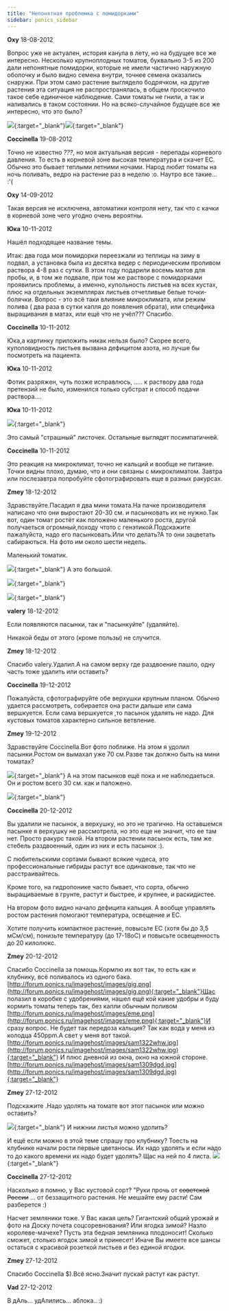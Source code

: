 ```yaml
---
title: "Непонятная проблемка с помидорками"
sidebar: ponics_sidebar
---
```


**Oxy** 18-08-2012

Вопрос уже не актуален, история канула в лету, но на будущее все же интересно. Несколько крупноплодных томатов, буквально 3-5 из 200 дали непонятные помидорки, которые не имели частично наружную оболочку и было видно семена внутри, точнее семена оказались снаружи. При этом само растение выглядело бодрячком, на другие растения эта ситуация не распространялась, в общем проскочило такое себе единичное наблюдение. Сами томаты не гнили, а так и наливались в таком состоянии. Но на всяко-случайное будущее все же интересно, что это было?

[![](/imagehost/thumbs/4274.jpg)](https://t.me/ponics_ru_files/9360){:target="_blank"}[![](/imagehost/thumbs/4275.jpg)](https://t.me/ponics_ru_files/9361){:target="_blank"}



**Coccinella** 19-08-2012

Точно не известно *???*, но моя актуальная версия - перепады корневого давления. То есть в корневой зоне высокая температура и скачет ЕС. Обычно это бывает теплыми летними ночами. Народ любит томаты на ночь поливать, ведро на растение раз в неделю :o. Наутро все такие... :&#039;(


**Oxy** 14-09-2012

Такая версия не исключена, автоматики контроля нету, так что с качки в корневой зоне чего угодно очень вероятны. 


**Юка** 10-11-2012

 Нашёл подходящее название темы.

Итак: два года мои помидорки переезжали из теплицы на зиму в подвал, а установка была из десятка ведер с периодическим проливом раствора 4-8 раз с сутки. В этом году подарили восемь матов для пробы, и, в том же подвале, при том же растворе с помидорками проявились проблемы, а именно, купольность листьев на всех кустах, плюс на отдельных экземплярах листьев отчетливые белые точки-болячки. Вопрос - это всё таки влияние микроклимата, или режим полива ( два раза в сутки капля до появления обрата), или специфика выращивания в матах, или ещё что не учёл??? Спасибо.


**Coccinella** 10-11-2012

Юка,а картинку приложить никак нельзя было? Скорее всего, куполовидность листьев вызвана дефицитом азота, но лучше бы посмотреть на пациента.


**Юка** 10-11-2012

 Фотик разряжен, чуть позже исправлюсь, ..... к раствору два года претензий не было, изменился только субстрат и способ подачи раствора....


**Юка** 10-11-2012

[![](/imagehost/thumbs/dsc04346.jpg)](https://t.me/ponics_ru_files/9362){:target="_blank"}

Это самый "страшный" листочек. Остальные выглядят посимпатичней.


**Coccinella** 10-11-2012

Это реакция на микроклимат, точно не кальций и вообще не питание. Точки видны плохо, думаю, что и они связаны с микроклиматом. Завтра или послезавтра попробуйте сфотографировать еще в разных ракурсах. 


**Zmey** 18-12-2012

Здравствуйте.Пасадил я два мини томата.На пачке производителя написано что они выростают 20-30 см. и пасынковать их не нужно.Так вот, один томат ростёт как положено маленького роста, другой получаеться огромный,походу чтото с генэтикой.Подскажите пажалуйста, надо его пасынковать.Или что делать?А то они зацветать сабираються. На фото им около шести недель. 

Маленький томатик.

[![](/imagehost/thumbs/sam1307drd.jpg)](https://t.me/ponics_ru_files/9363){:target="_blank"} А это большой. 

[![](/imagehost/thumbs/sam1308pdp.jpg)](https://t.me/ponics_ru_files/9364){:target="_blank"} 

[![](/attachimages/12035_SAM_1307.jpg)](https://t.me/ponics_ru_files/9365){:target="_blank"}

**valery** 18-12-2012

Если появляются пасынки, так и "пасынкуйте" (удаляйте). 

Никакой беды от этого (кроме пользы) не случится.


**Zmey** 18-12-2012

Спасибо valery.Удалил.А на самом верху где раздвоение пашло, одну часть тоже удалить или оставить? 


**Coccinella** 19-12-2012

Пожалуйста, сфотографируйте обе верхушки крупным планом. Обычно удается рассмотреть, собирается она расти дальше или сама вершкуется. Если сама вершкуется ,то пасынок удалять не надо. Для кустовых томатов характерно сильное ветвление.


**Zmey** 19-12-2012

Здравствуйте Coccinella.Вот фото поближе. На этом я удолил пасынки.Ростом он вымахал уже 70 см.Разве так должно быть на мини томатах?

[![](/imagehost/thumbs/sam1315.jpg)](https://t.me/ponics_ru_files/9366){:target="_blank"} А на этом пасынков ещё пока и не наблюдаеться. Он и ростом всего 30 см. как и паложено.

[![](/imagehost/thumbs/sam1316knk.jpg)](https://t.me/ponics_ru_files/9367){:target="_blank"}


**Coccinella** 20-12-2012

Вы удалили не пасынок, а верхушку, но это не трагично. На оставшемся пасынке я верхушку не рассмотрела, но это еще не значит, что ее там нет. Просто ракурс такой. На втором растении пасынок есть, там же стебель раздвоенный, один из них и есть пасынок :).

С любительскими сортами бывают всякие чудеса, это профессиональные гибриды растут все одинаковые, так что не расстраивайтесь.

Кроме того, на гидропонике часто бывает, что сорта, обычно выращиваемые в грунте, растут и быстрее, и крупнее, и раскидистее.

На втором фото видно начало дефицита кальция. А вообще управлять ростом растения помогают температура, освещение и ЕС. 

Хотите получить компактное растение, повысьте ЕС (хотя бы до 3,5 мСм/см), понизьте температуру (до 17-18оС) и повысьте освещенность до 20 килолюкс.


**Zmey** 20-12-2012

Спасибо Coccinella за помощь.Кормлю их вот так, то есть как и клубнику, всё поливалось из одного бака. [http://forum.ponics.ru/imagehost/images/gig.png](http://forum.ponics.ru/imagehost/images/gig.png){:target="_blank"}Щас полазил в коробке с удобрениями, нашел ещё кой какие удобры и буду кормить томаты теперь так, без капли обычным поливом [http://forum.ponics.ru/imagehost/images/eme.png](http://forum.ponics.ru/imagehost/images/eme.png){:target="_blank"}И сразу вопрос. Не будет так передоза кальция? Так как вода у меня из колодца 450ppm.А свет у меня вот такой. [http://forum.ponics.ru/imagehost/images/sam1322whw.jpg](http://forum.ponics.ru/imagehost/images/sam1322whw.jpg){:target="_blank"} И плюс дневной из окна, окно на южной стороне.[http://forum.ponics.ru/imagehost/images/sam1309dgd.jpg](http://forum.ponics.ru/imagehost/images/sam1309dgd.jpg){:target="_blank"}


**Zmey** 27-12-2012

Подскажите .Надо удолять на томате вот этот пасынок или можно оставить?

[![](/imagehost/thumbs/sam1351.jpg)](https://t.me/ponics_ru_files/9368){:target="_blank"} И нижнии листья можно удолить?

И ещё если можно в этой теме спрашу про клубнику? Тоесть на клубнике начали рости первые цветаносы. Их надо удолять и если надо то до какого времени их надо будет удолять? Щас на ней по 4 листа. [![](/imagehost/thumbs/sam1345grg.jpg)](https://t.me/ponics_ru_files/9369){:target="_blank"}


**Coccinella** 27-12-2012

Насколько я помню, у Вас кустовой сорт? "Руки прочь от ~~советской России~~ ... от беззащитного растения. Не мешайте ему расти! Сам разберется :)

Насчет земляники тоже. У Вас какая цель? Гигантский общий урожай и фото на Доску почета соцсоревнования? Или ягодка зимой? Назло королеве-мачехе? Пусть эта бедная земляника плодоносит! Сколько сможет, столько ягодок зимой и принесет! Иначе Вы имеете все шансы остаться с красивой розеткой листьев и без единой ягодки.


**Zmey** 27-12-2012

Спасибо Coccinella $).Всё ясно.Значит пускай растут как растут.


**Vad** 27-12-2012

В дАль... удАлились... аблока.. :)


